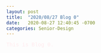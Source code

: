 ```yaml
---
layout: post
title:  "2020/08/27 Blog 0"
date:   2020-08-27 12:40:45 -0700
categories: Senior-Design
---
```

<html>
<style>
	html, body, h1, h2, h3, h4, h5, h6, p {
		color: #ffe9ec;
		font-family:  "Courier";
	}
	
	body {
		background-color:#cce9ff;
	}
</style>

<body>
<p>This is Blog 0.</p>
</body>
</html>
